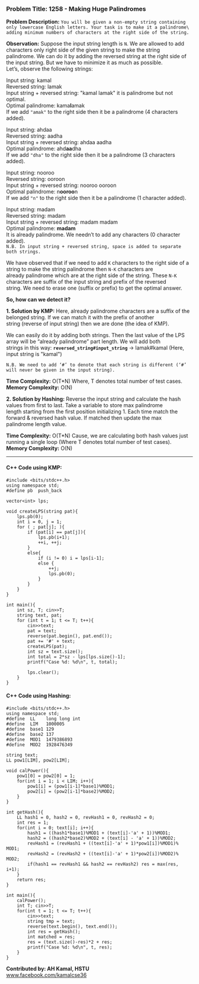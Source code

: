 ### Problem Title: 1258 - Making Huge Palindromes

**Problem Description:** ``You will be given a non-empty string containing only lowercase English letters. Your task is to make it a palindrome\
adding minimum numbers of characters at the right side of the string.``

**Observation:** Suppose the input string length is `N`. We are allowed to add characters only right side of the given string to make the string\
palindrome. We can do it by adding the reversed string at the right side of the input string. But we have to minimize it as much as possible.\
Let’s, observe the following strings:

Input string: kamal\
Reversed string: lamak\
Input string + reversed string: "kamal lamak" it is palindrome but not optimal.\
Optimal palindrome: kama**l**amak\
If we add `"amak"` to the right side then it be a palindrome (4 characters added).

Input string: ahdaa\
Reversed string: aadha\
Input string + reversed string: ahdaa aadha\
Optimal palindrome: ahd**aa**dha\
If we add `"dha"` to the right side then it be a palindrome (3 characters added).

Input string: nooroo\
Reversed string: ooroon\
Input string + reversed string: nooroo ooroon\
Optimal palindrome: n**ooroo**n\
If we add `"n"` to the right side then it be a palindrome (1 character added).

Input string: madam\
Reversed string: madam\
Input string + reversed string: madam madam\
Optimal palindrome: **madam**\
It is already palindrome. We needn’t to add any characters (0 character added).\
``N.B. In input string + reversed string, space is added to separate both strings.``

We have observed that if we need to add `K` characters to the right side of a string to make the string palindrome then `N-K` characters are\
already palindrome which are at the right side of the string. These `N-K` characters are suffix of the input string and prefix of the reversed\
string. We need to erase one (suffix or prefix) to get the optimal answer.

**So, how can we detect it?**

**1. Solution by KMP:** Here, already palindrome characters are a suffix of the belonged string. If we can match it with the prefix of another\
string (reverse of input string) then we are done (the idea of KMP).

We can easily do it by adding both strings. Then the last value of the LPS array will be “already palindrome” part length. We will add both\
strings in this way: **``reversed_string#input_string``** → lamak#kamal  (Here, input string is "kamal")

``N.B. We need to add ‘#’ to denote that each string is different (‘#’ will never be given in the input string).``

**Time Complexity:** O(T*N) Where, T denotes total number of test cases.\
**Memory Complexity:** O(N)

**2. Solution by Hashing:** Reverse the input string and calculate the hash values from first to last. Take a variable to store max palindrome\
length starting from the first position initializing 1. Each time match the forward & reversed hash value. If matched then update the max\
palindrome length value.

**Time Complexity:** O(T*N) Cause, we are calculating both hash values just running a single loop (Where T denotes total number of test cases).\
**Memory Complexity:** O(N)

________________________________________________________________________________

#### C++ Code using KMP:
```
#include <bits/stdc++.h>
using namespace std;
#define pb  push_back

vector<int> lps;

void createLPS(string pat){
    lps.pb(0);
    int i = 0, j = 1;
    for ( ; pat[j]; ){
        if (pat[i] == pat[j]){
            lps.pb(i+1);
            ++i, ++j;
        }
        else{
            if (i != 0) i = lps[i-1];
            else {
                ++j;
                lps.pb(0);
            }
        }
    }
}

int main(){
    int sz, T; cin>>T;
    string text, pat;
    for (int t = 1; t <= T; t++){
        cin>>text;
        pat = text;
        reverse(pat.begin(), pat.end());
        pat += '#' + text;
        createLPS(pat);
        int sz = text.size();
        int total = 2*sz - lps[lps.size()-1];
        printf("Case %d: %d\n", t, total);

        lps.clear();
    }
}
```

#### C++ Code using Hashing:
```
#include <bits/stdc++.h>
using namespace std;
#define  LL    long long int
#define  LIM   1000005
#define  base1 129
#define  base2 137
#define  MOD1  1479386893
#define  MOD2  1928476349

string text;
LL pow1[LIM], pow2[LIM];

void calPower(){
    pow1[0] = pow2[0] = 1;
    for(int i = 1; i < LIM; i++){
        pow1[i] = (pow1[i-1]*base1)%MOD1;
        pow2[i] = (pow2[i-1]*base2)%MOD2;
    }
}

int getHash(){
    LL hash1 = 0, hash2 = 0, revHash1 = 0, revHash2 = 0;
    int res = 1;
    for(int i = 0; text[i]; i++){
        hash1 = ((hash1*base1)%MOD1 + (text[i]-'a' + 1))%MOD1;
        hash2 = ((hash2*base2)%MOD2 + (text[i] - 'a' + 1))%MOD2;
        revHash1 = (revHash1 + ((text[i]-'a' + 1)*pow1[i])%MOD1)% MOD1;
        revHash2 = (revHash2 + ((text[i]-'a' + 1)*pow2[i])%MOD2)% MOD2;
        if(hash1 == revHash1 && hash2 == revHash2) res = max(res, i+1);
    }
    return res;
}

int main(){
    calPower();
    int T; cin>>T;
    for(int t = 1; t <= T; t++){
        cin>>text;
        string tmp = text;
        reverse(text.begin(), text.end());
        int res = getHash();
        int matched = res;
        res = (text.size()-res)*2 + res;
        printf("Case %d: %d\n", t, res);
    }
}
```


**Contributed by: AH Kamal, HSTU**\
www.facebook.com/kamalcse36

